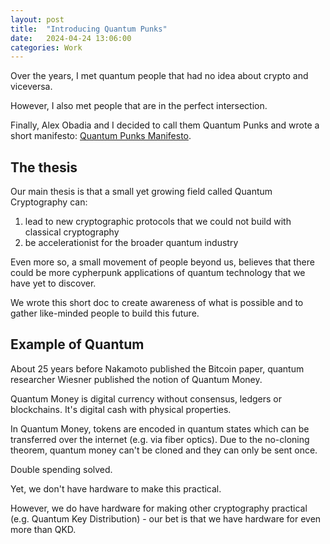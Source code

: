 ```yaml
---
layout: post
title:  "Introducing Quantum Punks"
date:   2024-04-24 13:06:00
categories: Work
---
```


Over the years, I met quantum people that had no idea about crypto and viceversa.

However, I also met people that are in the perfect intersection.

Finally, Alex Obadia and I decided to call them Quantum Punks and wrote a short manifesto: [Quantum Punks Manifesto](https://quantumpunks.org).

## The thesis

Our main thesis is that a small yet growing field called Quantum Cryptography can:

1. lead to new cryptographic protocols that we could not build with classical cryptography
2. be accelerationist for the broader quantum industry

Even more so, a small movement of people beyond us, believes that there could be more cypherpunk applications of quantum technology that we have yet to discover.

We wrote this short doc to create awareness of what is possible and to gather like-minded people to build this future.

## Example of Quantum 

About 25 years before Nakamoto published the Bitcoin paper, quantum researcher Wiesner published the notion of Quantum Money.

Quantum Money is digital currency without consensus, ledgers or blockchains. It's digital cash with physical properties.

In Quantum Money, tokens are encoded in quantum states which can be transferred over the internet (e.g. via fiber optics). Due to the no-cloning theorem, quantum money can't be cloned and they can only be sent once.

Double spending solved.

Yet, we don't have hardware to make this practical.

However, we do have hardware for making other cryptography practical (e.g. Quantum Key Distribution) - our bet is that we have hardware for even more than QKD.